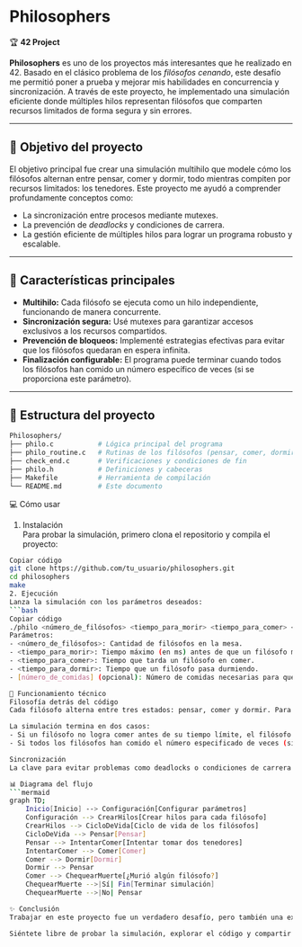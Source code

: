 # Philosophers  
🏆 **42 Project**  

**Philosophers** es uno de los proyectos más interesantes que he realizado en 42. Basado en el clásico problema de los *filósofos cenando*, este desafío me permitió poner a prueba y mejorar mis habilidades en concurrencia y sincronización. A través de este proyecto, he implementado una simulación eficiente donde múltiples hilos representan filósofos que comparten recursos limitados de forma segura y sin errores.

---

## 🎯 Objetivo del proyecto  
El objetivo principal fue crear una simulación multihilo que modele cómo los filósofos alternan entre pensar, comer y dormir, todo mientras compiten por recursos limitados: los tenedores. Este proyecto me ayudó a comprender profundamente conceptos como:
- La sincronización entre procesos mediante mutexes.
- La prevención de *deadlocks* y condiciones de carrera.
- La gestión eficiente de múltiples hilos para lograr un programa robusto y escalable.

---

## 🚀 Características principales  
- **Multihilo:** Cada filósofo se ejecuta como un hilo independiente, funcionando de manera concurrente.
- **Sincronización segura:** Usé mutexes para garantizar accesos exclusivos a los recursos compartidos.
- **Prevención de bloqueos:** Implementé estrategias efectivas para evitar que los filósofos quedaran en espera infinita.
- **Finalización configurable:** El programa puede terminar cuando todos los filósofos han comido un número específico de veces (si se proporciona este parámetro).

---

## 📁 Estructura del proyecto  
```bash
Philosophers/
├── philo.c           # Lógica principal del programa
├── philo_routine.c   # Rutinas de los filósofos (pensar, comer, dormir)
├── check_end.c       # Verificaciones y condiciones de fin
├── philo.h           # Definiciones y cabeceras
├── Makefile          # Herramienta de compilación
└── README.md         # Este documento
```
💻 Cómo usar  
1. Instalación  
Para probar la simulación, primero clona el repositorio y compila el proyecto:
```bash
Copiar código
git clone https://github.com/tu_usuario/philosophers.git  
cd philosophers  
make  
2. Ejecución  
Lanza la simulación con los parámetros deseados:  
```bash
Copiar código
./philo <número_de_filósofos> <tiempo_para_morir> <tiempo_para_comer> <tiempo_para_dormir> [número_de_comidas]
Parámetros:
- <número_de_filósofos>: Cantidad de filósofos en la mesa.
- <tiempo_para_morir>: Tiempo máximo (en ms) antes de que un filósofo muera de hambre.
- <tiempo_para_comer>: Tiempo que tarda un filósofo en comer.
- <tiempo_para_dormir>: Tiempo que un filósofo pasa durmiendo.
- [número_de_comidas] (opcional): Número de comidas necesarias para que cada filósofo termine su participación.

📖 Funcionamiento técnico  
Filosofía detrás del código  
Cada filósofo alterna entre tres estados: pensar, comer y dormir. Para comer, necesita tomar dos tenedores, que están representados como mutexes.

La simulación termina en dos casos:
- Si un filósofo no logra comer antes de su tiempo límite, el filósofo muere y el programa finaliza.
- Si todos los filósofos han comido el número especificado de veces (si se configuró).

Sincronización  
La clave para evitar problemas como deadlocks o condiciones de carrera fue sincronizar cuidadosamente los accesos a los tenedores usando mutexes. También me aseguré de implementar una lógica que prioriza la seguridad y la consistencia en la ejecución de cada hilo.

📊 Diagrama del flujo
```mermaid
graph TD;
    Inicio[Inicio] --> Configuración[Configurar parámetros]
    Configuración --> CrearHilos[Crear hilos para cada filósofo]
    CrearHilos --> CicloDeVida[Ciclo de vida de los filósofos]
    CicloDeVida --> Pensar[Pensar]
    Pensar --> IntentarComer[Intentar tomar dos tenedores]
    IntentarComer --> Comer[Comer]
    Comer --> Dormir[Dormir]
    Dormir --> Pensar
    Comer --> ChequearMuerte[¿Murió algún filósofo?]
    ChequearMuerte -->|Sí| Fin[Terminar simulación]
    ChequearMuerte -->|No| Pensar

✨ Conclusión  
Trabajar en este proyecto fue un verdadero desafío, pero también una experiencia enriquecedora. Philosophers no solo me permitió profundizar en temas avanzados como concurrencia y sincronización, sino que también me enseñó la importancia de escribir código limpio y estructurado para manejar sistemas complejos.

Siéntete libre de probar la simulación, explorar el código y compartir tus pensamientos. ¡Espero que lo disfrutes tanto como yo disfruté desarrollándolo! 🚀🍴
